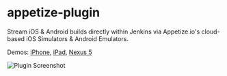 # appetize-plugin

Stream iOS & Android builds directly within Jenkins via Appetize.io's cloud-based iOS Simulators & Android Emulators.

Demos: [iPhone](https://appetize.io/demo?device=iphone), [iPad](https://appetize.io/demo?device=ipad), [Nexus 5](https://appetize.io/demo?device=nexus5)

![Plugin Screenshot](https://appetize.io/images/jenkins-plugin-screenshot.png)

